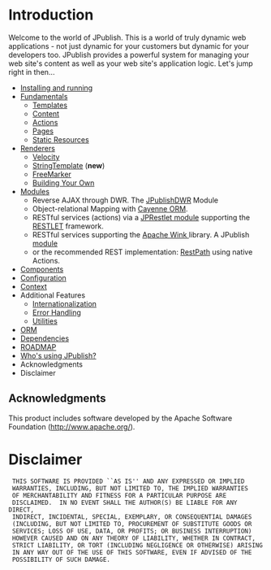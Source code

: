 # Introduction #
Welcome to the world of JPublish. This is a world of truly dynamic web applications - not just dynamic for your customers but dynamic for your developers too. JPublish provides a powerful system for managing your web site's content as well as your web site's application logic. Let's jump right in then...

  * [Installing and running](WhyJPublish.md)
  * [Fundamentals](Fundamentals.md)
    * [Templates](Templates.md)
    * [Content](Content.md)
    * [Actions](Actions.md)
    * [Pages](Pages.md)
    * [Static Resources](StaticResources.md)
  * [Renderers](View.md)
    * [Velocity](http://velocity.apache.org/)
    * [StringTemplate](http://www.stringtemplate.org/) (**new**)
    * [FreeMarker](http://freemarker.sourceforge.net/)
    * [Building Your Own](BldYourOwnViewer.md)
  * [Modules](Modules.md)
    * Reverse AJAX through DWR. The [JPublishDWR](http://code.google.com/p/jpublish/wiki/JPublishDWR) Module
    * Object-relational Mapping with [Cayenne ORM](http://code.google.com/p/jpublish/wiki/OrmSupport).
    * RESTful services (actions) via a [JPRestlet module](http://code.google.com/p/jpublish/wiki/RESTful) supporting the [RESTLET](http://www.restlet.org/about/introduction) framework.
    * RESTful services supporting the [Apache Wink ](http://incubator.apache.org/wink/) library. A JPublish [module](http://code.google.com/p/jpublish/source/browse/)
    * or the recommended REST implementation: [RestPath](http://code.google.com/p/jpublish/source/browse) using native Actions.
  * [Components](Components.md)
  * [Configuration](Configuration.md)
  * [Context](Context.md)
  * Additional Features
    * [Internationalization](Internationalization.md)
    * [Error Handling](Errorhandling.md)
    * [Utilities](Utilities.md)
  * [ORM](OrmSupport.md)
  * [Dependencies](Dependencies.md)
  * [ROADMAP](ROADMAP.md)
  * [Who's using JPublish?](WhoIsUsingJPublish.md)
  * Acknowledgments
  * Disclaimer

## Acknowledgments ##

This product includes software developed by the Apache Software Foundation (http://www.apache.org/).


# Disclaimer #
```
 THIS SOFTWARE IS PROVIDED ``AS IS'' AND ANY EXPRESSED OR IMPLIED
 WARRANTIES, INCLUDING, BUT NOT LIMITED TO, THE IMPLIED WARRANTIES
 OF MERCHANTABILITY AND FITNESS FOR A PARTICULAR PURPOSE ARE
 DISCLAIMED.  IN NO EVENT SHALL THE AUTHOR(S) BE LIABLE FOR ANY DIRECT, 
 INDIRECT, INCIDENTAL, SPECIAL, EXEMPLARY, OR CONSEQUENTIAL DAMAGES 
 (INCLUDING, BUT NOT LIMITED TO, PROCUREMENT OF SUBSTITUTE GOODS OR 
 SERVICES; LOSS OF USE, DATA, OR PROFITS; OR BUSINESS INTERRUPTION) 
 HOWEVER CAUSED AND ON ANY THEORY OF LIABILITY, WHETHER IN CONTRACT, 
 STRICT LIABILITY, OR TORT (INCLUDING NEGLIGENCE OR OTHERWISE) ARISING 
 IN ANY WAY OUT OF THE USE OF THIS SOFTWARE, EVEN IF ADVISED OF THE 
 POSSIBILITY OF SUCH DAMAGE.
```

